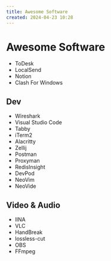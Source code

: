 ```yaml
---
title: Awesome Software
created: 2024-04-23 10:28
---
```


<!-- markdownlint-disable MD025 -->

# Awesome Software

- ToDesk
- LocalSend
- Notion
- Clash For Windows

## Dev

- Wireshark
- Visual Studio Code
- Tabby
- iTerm2
- Alacritty
- Zellij
- Postman
- Proxyman
- RedisInsight
- DevPod
- NeoVim
- NeoVide

## Video & Audio

- IINA
- VLC
- HandBreak
- lossless-cut
- OBS
- FFmpeg

